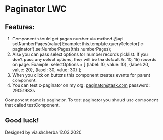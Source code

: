# Paginator LWC
## Features:
1. Component should get pages number via method @api setNumberPages(value) 
Example: this.template.querySelector('c-paginator').setNumberPages(this.numberPages); 
2. Also you can pass select options for number records picklist. If you don't pass any select options,
they will be the default (5, 10, 15) records on page.
Example: selectOptions = [
            {label: 10, value: 10},
            {label: 20, value: 20},
            {label: 30, value: 30}
        ];
3. When you click on buttons this component creates events for parent component. 
4. You can test c-paginator on my org: paginator@task.com password: 29051983s

Component name is paginator. To test paginator you should use component that called testComponent.

## Good luck!
Designed by via.shcherba
12.03.2020
